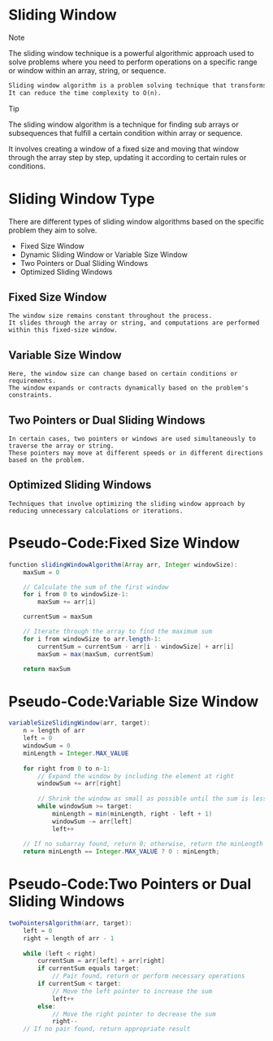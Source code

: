 # Sliding Window
> [!NOTE]
> The sliding window technique is a powerful algorithmic approach used to solve problems where you need to perform 
> operations on a specific range or window within an array, string, or sequence.

```markdown
Sliding window algorithm is a problem solving technique that transforms two nested loops into one loop. 
It can reduce the time complexity to O(n).
```
> [!TIP]
> The sliding window algorithm is a technique for finding sub arrays or subsequences that fulfill a certain condition within array or sequence.
> 
> It involves creating a window of a fixed size and moving that window through the array step by step, updating it according to certain rules or conditions.

# Sliding Window Type
There are different types of sliding window algorithms based on the specific problem they aim to solve.
+ Fixed Size Window
+ Dynamic Sliding Window or Variable Size Window
+ Two Pointers or Dual Sliding Windows
+ Optimized Sliding Windows

## Fixed Size Window
    The window size remains constant throughout the process. 
    It slides through the array or string, and computations are performed within this fixed-size window.
## Variable Size Window
    Here, the window size can change based on certain conditions or requirements. 
    The window expands or contracts dynamically based on the problem's constraints.
## Two Pointers or Dual Sliding Windows
    In certain cases, two pointers or windows are used simultaneously to traverse the array or string. 
    These pointers may move at different speeds or in different directions based on the problem.
## Optimized Sliding Windows
    Techniques that involve optimizing the sliding window approach by reducing unnecessary calculations or iterations.

# Pseudo-Code:Fixed Size Window
```java
function slidingWindowAlgorithm(Array arr, Integer windowSize):
    maxSum = 0

    // Calculate the sum of the first window
    for i from 0 to windowSize-1:
        maxSum += arr[i]

    currentSum = maxSum

    // Iterate through the array to find the maximum sum
    for i from windowSize to arr.length-1:
        currentSum = currentSum - arr[i - windowSize] + arr[i]
        maxSum = max(maxSum, currentSum)

    return maxSum

```
# Pseudo-Code:Variable Size Window
```java
variableSizeSlidingWindow(arr, target):
    n = length of arr
    left = 0
    windowSum = 0
    minLength = Integer.MAX_VALUE
    
    for right from 0 to n-1:
        // Expand the window by including the element at right
        windowSum += arr[right]
        
        // Shrink the window as small as possible until the sum is less than or equal to target
        while windowSum >= target:
            minLength = min(minLength, right - left + 1)
            windowSum -= arr[left]
            left++
    
    // If no subarray found, return 0; otherwise, return the minLength
    return minLength == Integer.MAX_VALUE ? 0 : minLength;
```
# Pseudo-Code:Two Pointers or Dual Sliding Windows
```java
twoPointersAlgorithm(arr, target):
    left = 0
    right = length of arr - 1
    
    while (left < right)
        currentSum = arr[left] + arr[right]
        if currentSum equals target:
            // Pair found, return or perform necessary operations
        if currentSum < target:
            // Move the left pointer to increase the sum
            left++
        else:
            // Move the right pointer to decrease the sum
            right--
    // If no pair found, return appropriate result
```
